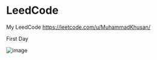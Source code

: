 # LeedCode

My LeedCode 
https://leetcode.com/u/MuhammadKhusan/

First Day

![image](https://github.com/user-attachments/assets/c855b29c-885b-4cda-a913-92465a6fafa1)

